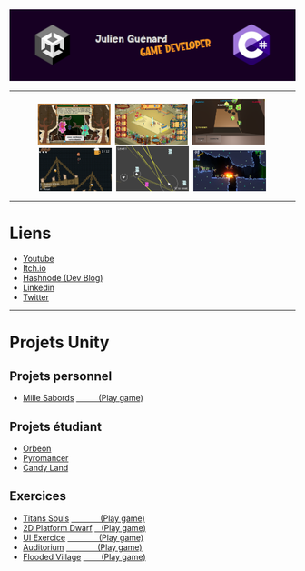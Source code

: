 <div align="center">
  <img src="assets/logo.png" alt="logo" width="1024" height="auto" />
</div>

---

<div align="center"> 
  <img src="assets/screenshot1.png" alt="screenshot" width="128" />&nbsp
  <img src="assets/screenshot2.png" alt="screenshot" width="128" />&nbsp
  <img src="assets/screenshot3.png" alt="screenshot" width="128" />&nbsp
  <img src="assets/screenshot4.png" alt="screenshot" width="128" />&nbsp
  <img src="assets/screenshot5.png" alt="screenshot" width="128" />&nbsp
  <img src="assets/screenshot7.png" alt="screenshot" width="128" />
</div>

---

<!-- Badges -->

# Liens
  * <a href="https://www.youtube.com/channel/UCwxuydeEi6WyM-X6nsPs-8A">Youtube</a>
  * <a href="https://archer01.itch.io/">Itch.io</a>
  * <a href="https://hashnode.com/@Archer01">Hashnode (Dev Blog)</a>
  * <a href="https://www.linkedin.com/in/julienguenard/">Linkedin</a>
  * <a href="https://twitter.com/julien_guenard">Twitter</a>
  
  ---
  
  # Projets Unity
  
   ## Projets personnel
  * <a href="https://github.com/JulienGuenard/Mille-Sabords">Mille Sabords</a>
    <a href="https://archer01.itch.io/mille-sabords">&nbsp;&nbsp;&nbsp;&nbsp;&nbsp;&nbsp;&nbsp;&nbsp;&nbsp;&nbsp;(Play game)</a>

   ## Projets étudiant
  * <a href="https://github.com/JulienGuenard/Orbeon">Orbeon</a>
  * <a href="https://github.com/JulienGuenard/Pyromancer">Pyromancer</a>
  * <a href="https://github.com/JulienGuenard/Candy-Land">Candy Land</a>

   ## Exercices
  * <a href="https://github.com/JulienGuenard/Flooded-Village">Titans Souls</a> 
  <a href="https://archer01.itch.io/titans-souls">&nbsp;&nbsp;&nbsp;&nbsp;&nbsp;&nbsp;&nbsp;&nbsp;&nbsp;&nbsp;&nbsp;&nbsp;&nbsp;(Play game)</a>
  * <a href="https://github.com/JulienGuenard/2D-Platform---Cours-3WA">2D Platform Dwarf</a>
  <a href="https://archer01.itch.io/dwarf-platformer-2d">&nbsp;&nbsp;&nbsp;(Play game)</a>
  * <a href="https://github.com/JulienGuenard/UI-Exercice">UI Exercice</a>
  <a href="https://archer01.itch.io/ui-exercice">&nbsp;&nbsp;&nbsp;&nbsp;&nbsp;&nbsp;&nbsp;&nbsp;&nbsp;&nbsp;&nbsp;&nbsp;&nbsp;&nbsp;(Play game)</a>
  * <a href="https://github.com/JulienGuenard/Piratorium">Auditorium</a>
    <a href="https://archer01.itch.io/auditorium">&nbsp;&nbsp;&nbsp;&nbsp;&nbsp;&nbsp;&nbsp;&nbsp;&nbsp;&nbsp;&nbsp;&nbsp;&nbsp;&nbsp;(Play game)</a>
  * <a href="https://github.com/JulienGuenard/Flooded-Village">Flooded Village</a>
    <a href="https://archer01.itch.io/flooded-village">&nbsp;&nbsp;&nbsp;&nbsp;&nbsp;&nbsp;&nbsp;&nbsp;(Play game)</a>
